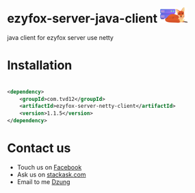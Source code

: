 # ezyfox-server-java-client <img src="https://github.com/youngmonkeys/ezyfox-server/blob/master/logo.png" width="64" />

java client for ezyfox server use netty

# Installation

```xml

<dependency>
    <groupId>com.tvd12</groupId>
    <artifactId>ezyfox-server-netty-client</artifactId>
    <version>1.1.5</version>
</dependency>
```

# Contact us

- Touch us on [Facebook](https://www.facebook.com/youngmonkeys.org)
- Ask us on [stackask.com](https://stackask.com)
- Email to me [Dzung](mailto:itprono3@gmail.com)